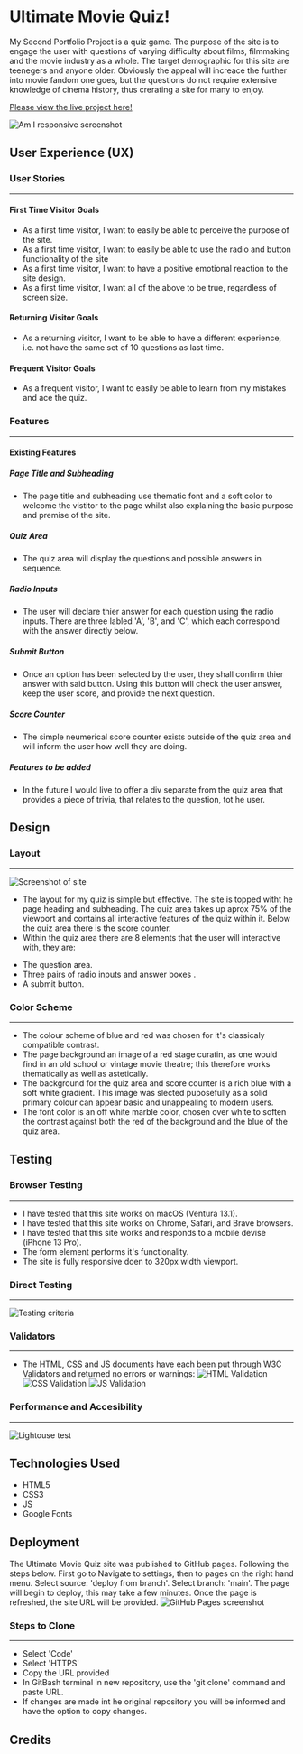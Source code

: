 # Ultimate Movie Quiz!
My Second Portfolio Project is a quiz game. The purpose of the site is to engage the user with questions of varying difficulty about films, filmmaking and the movie industry as a whole. The target demographic for this site are teenegers and anyone older. Obviously the appeal will increace the further into movie fandom one goes, but the questions do not require extensive knowledge of cinema history, thus crerating a site for many to enjoy.

[Please view the live project here!]()

![Am I responsive screenshot]()

## User Experience (UX)
### User Stories
----------------------------
#### First Time Visitor Goals
- As a first time visitor, I want to easily be able to perceive the purpose of the site.
- As a first time visitor, I want to easily be able to use the radio and button functionality of the site
- As a first time visitor, I want to have a positive emotional reaction to the site design.
- As a first time visitor, I want all of the above to be true, regardless of screen size.
#### Returning Visitor Goals
- As a returning visitor, I want to be able to have a different experience, i.e. not have the same set of 10 questions as last time.
#### Frequent Visitor Goals
- As a frequent visitor, I want to easily be able to learn from my mistakes and ace the quiz.

### Features
----------------------------
#### Existing Features
##### Page Title and Subheading
- The page title and subheading use thematic font and a soft color to welcome the vistitor to the page whilst also explaining the basic purpose and premise of the site.
##### Quiz Area
- The quiz area will display the questions and possible answers in sequence.
##### Radio Inputs
- The user will declare thier answer for each question using the radio inputs. There are three labled 'A', 'B', and 'C', which each correspond with the answer directly below.
##### Submit Button
- Once an option has been selected by the user, they shall confirm thier answer with said button. Using this button will check the user answer, keep the user score, and provide the next question.
##### Score Counter
- The simple neumerical score counter exists outside of the quiz area and will inform the user how well they are doing.
##### Features to be added
- In the future I would live to offer a div separate from the quiz area that provides a piece of trivia, that relates to the question, tot he user.
## Design
### Layout
----------------------------
![Screenshot of site]()
- The layout for my quiz is simple but effective. The site is topped witht he page heading and subheading. The quiz area takes up aprox 75% of the viewport and contains all interactive features of the quiz within it. Below the quiz area there is the score counter.
- Within the quiz area there are 8 elements that the user will interactive with, they are:
* The question area.
* Three pairs of radio inputs and answer boxes .
* A submit button.
### Color Scheme
----------------------------
- The colour scheme of blue and red was chosen for it's classicaly compatible contrast. 
- The page background an image of a red stage curatin, as one would find in an old school or vintage movie theatre; this therefore works thematically as well as astetically. 
- The background for the quiz area and score counter is a rich blue with a soft white gradient. This image was slected puposefully as a solid primary colour can appear basic and unappealing to modern users.
- The font color is an off white marble color, chosen over white to soften the contrast against both the red of the background and the blue of the quiz area.
## Testing
### Browser Testing
----------------------------
- I have tested that this site works on macOS (Ventura 13.1).
- I have tested that this site works on Chrome, Safari, and Brave browsers.
- I have tested that this site works and responds to a mobile devise (iPhone 13 Pro).
- The form element performs it's functionality.
- The site is fully responsive doen to 320px width viewport.
### Direct Testing
----------------------------
![Testing criteria]()
### Validators
----------------------------
- The HTML, CSS and JS documents have each been put through W3C Validators and returned no errors or warnings:
![HTML Validation]()
![CSS Validation]()
![JS Validation]()
### Performance and Accesibility
----------------------------
![Lightouse test]()
## Technologies Used
- HTML5
- CSS3
- JS
- Google Fonts
## Deployment
The Ultimate Movie Quiz site was published to GitHub pages. Following the steps below.
First go to 
Navigate to settings, then to pages on the right hand menu.
Select source: 'deploy from branch'. Select branch: 'main'.
The page will begin to deploy, this may take a few minutes. Once the page is refreshed, the site URL will be provided.
![GitHub Pages screenshot]()
### Steps to Clone
----------------------------
- Select 'Code'
- Select 'HTTPS'
- Copy the URL provided
- In GitBash terminal in new repository, use the 'git clone' command and paste URL.
- If changes are made int he original repository you will be informed and have the option to copy changes.
## Credits

